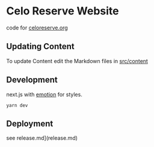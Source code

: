 
# Celo Reserve Website

code for [celoreserve.org](https://celoreserve.org) 


## Updating Content
To update Content edit the Markdown files in [src/content](src/content)


## Development

next.js with [emotion](http://emotion.sh/) for styles. 

`yarn dev`

## Deployment

see release.md](release.md)